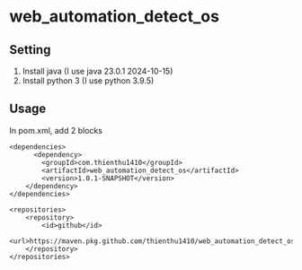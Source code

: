 # web_automation_detect_os
## Setting
1. Install java (I use java 23.0.1 2024-10-15)
2. Install python 3 (I use python 3.9.5)

## Usage
In pom.xml, add 2 blocks
```
<dependencies>
      <dependency>
        <groupId>com.thienthu1410</groupId>
        <artifactId>web_automation_detect_os</artifactId>
        <version>1.0.1-SNAPSHOT</version>
    </dependency>
</dependencies>
```

```
<repositories>
    <repository>
        <id>github</id>
        <url>https://maven.pkg.github.com/thienthu1410/web_automation_detect_os</url>
    </repository>
</repositories>
```